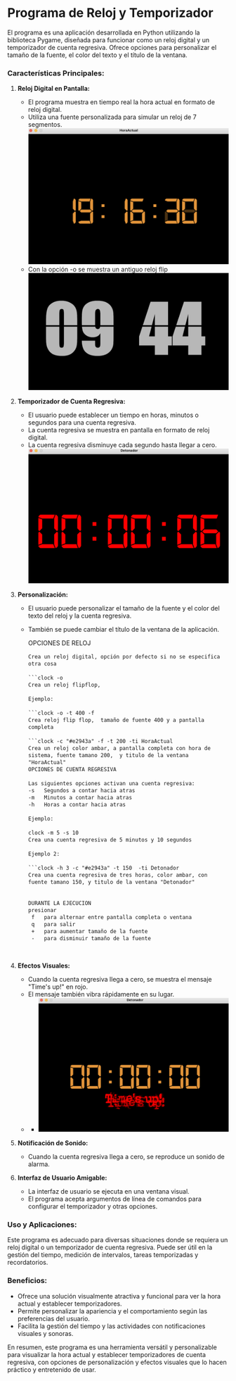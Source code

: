 # Programa de Reloj y Temporizador

El programa es una aplicación desarrollada en Python utilizando la biblioteca Pygame, diseñada para funcionar como un reloj digital y un temporizador de cuenta regresiva. Ofrece opciones para personalizar el tamaño de la fuente, el color del texto y el título de la ventana.

### Características Principales:

1. **Reloj Digital en Pantalla:**
   - El programa muestra en tiempo real la hora actual en formato de reloj digital.
   - Utiliza una fuente personalizada para simular un reloj de 7 segmentos.
    ![Descripción de la imagen](img/imgR.png)
   - Con la opción -o se muestra un antiguo reloj flip
    ![Descripción de la imagen](img/imgFlip.png)   


2. **Temporizador de Cuenta Regresiva:**
   - El usuario puede establecer un tiempo en horas, minutos o segundos para una cuenta regresiva.
   - La cuenta regresiva se muestra en pantalla en formato de reloj digital.
   - La cuenta regresiva disminuye cada segundo hasta llegar a cero.
    ![Descripción de la imagen](img/imgT.png)

3. **Personalización:**
   - El usuario puede personalizar el tamaño de la fuente y el color del texto del reloj y la cuenta regresiva.
   - También se puede cambiar el título de la ventana de la aplicación.

     OPCIONES DE RELOJ

      ```clock -d
      Crea un reloj digital, opción por defecto si no se especifica otra cosa
     
      ```clock -o
      Crea un reloj flipflop,
      
      Ejemplo:
      
      ```clock -o -t 400 -f
      Crea reloj flip flop,  tamaño de fuente 400 y a pantalla completa
      
      ```clock -c "#e2943a" -f -t 200 -ti HoraActual
      Crea un reloj color ambar, a pantalla completa con hora de sistema, fuente tamano 200,  y titulo de la ventana "HoraActual"
      OPCIONES DE CUENTA REGRESIVA
      
      Las siguientes opciones activan una cuenta regresiva:
      -s   Segundos a contar hacia atras
      -m   Minutos a contar hacia atras
      -h   Horas a contar hacia atras
      
      Ejemplo:
      
      clock -m 5 -s 10
      Crea una cuenta regresiva de 5 minutos y 10 segundos
      
      Ejemplo 2:
      
      ```clock -h 3 -c "#e2943a" -t 150  -ti Detonador
      Crea una cuenta regresiva de tres horas, color ambar, con fuente tamano 150, y titulo de la ventana "Detonador"
      
      
      DURANTE LA EJECUCION
      presionar
       f   para alternar entre pantalla completa o ventana
       q   para salir
       +   para aumentar tamaño de la fuente
       -   para disminuir tamaño de la fuente

 

4. **Efectos Visuales:**
   - Cuando la cuenta regresiva llega a cero, se muestra el mensaje "Time's up!" en rojo.
   - El mensaje también vibra rápidamente en su lugar.
   - - ![Descripción de la imagen](img/imgT2.png)

5. **Notificación de Sonido:**
   - Cuando la cuenta regresiva llega a cero, se reproduce un sonido de alarma.

6. **Interfaz de Usuario Amigable:**
   - La interfaz de usuario se ejecuta en una ventana visual.
   - El programa acepta argumentos de línea de comandos para configurar el temporizador y otras opciones.

### Uso y Aplicaciones:

Este programa es adecuado para diversas situaciones donde se requiera un reloj digital o un temporizador de cuenta regresiva. Puede ser útil en la gestión del tiempo, medición de intervalos, tareas temporizadas y recordatorios.

### Beneficios:

- Ofrece una solución visualmente atractiva y funcional para ver la hora actual y establecer temporizadores.
- Permite personalizar la apariencia y el comportamiento según las preferencias del usuario.
- Facilita la gestión del tiempo y las actividades con notificaciones visuales y sonoras.

En resumen, este programa es una herramienta versátil y personalizable para visualizar la hora actual y establecer temporizadores de cuenta regresiva, con opciones de personalización y efectos visuales que lo hacen práctico y entretenido de usar.
